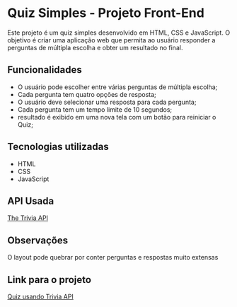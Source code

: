 <h1>Quiz Simples - Projeto Front-End</h1>

<p>Este projeto é um quiz simples desenvolvido em HTML, CSS e JavaScript. O objetivo é criar uma aplicação web que permita ao usuário responder a perguntas de múltipla escolha e obter um resultado no final.</p>

<h2>Funcionalidades</h2>

<ul>
<li>O usuário pode escolher entre várias perguntas de múltipla escolha;</li>
<li>Cada pergunta tem quatro opções de resposta;</li>
<li>O usuário deve selecionar uma resposta para cada pergunta;</li>
<li>Cada pergunta tem um tempo limite de 10 segundos;</li>
<li> resultado é exibido em uma nova tela com um botão para reiniciar o Quiz;</li>
</ul>

<h2>Tecnologias utilizadas</h2>

<ul>
<li>HTML</li>
<li>CSS</li>
<li>JavaScript</li>
</ul>

<h2>API Usada</h2>

[The Trivia API](https://the-trivia-api.com/)

<h2>Observações</h2>

<p>O layout pode quebrar por conter perguntas e respostas muito extensas</p>

<h2>Link para o projeto</h2>

[Quiz usando Trivia API](https://raru8.github.io/Quiz-/)
